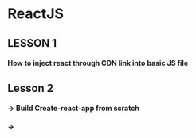 # ReactJS 

## LESSON 1 
 #### How to inject react through CDN link into basic JS file

 ## Lesson 2
  #### -> Build Create-react-app from scratch 
  #### ->
   
